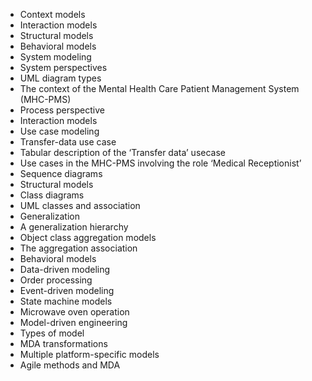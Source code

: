 - Context models
- Interaction models
- Structural models
- Behavioral models
- System modeling
- System perspectives
- UML diagram types
- The context of the Mental Health Care Patient Management System (MHC-PMS)
- Process perspective
- Interaction models
- Use case modeling
- Transfer-data use case
- Tabular description of the ‘Transfer data’ usecase
- Use cases in the MHC-PMS involving the role ‘Medical Receptionist’
- Sequence diagrams
- Structural models
- Class diagrams
- UML classes and association
- Generalization
- A generalization hierarchy
- Object class aggregation models
- The aggregation association
- Behavioral models
- Data-driven modeling
- Order processing
- Event-driven modeling
- State machine models
- Microwave oven operation
- Model-driven engineering
- Types of model
- MDA transformations
- Multiple platform-specific models 
- Agile methods and MDA
